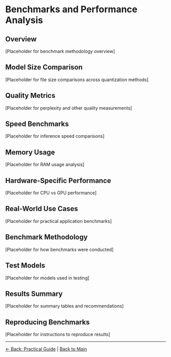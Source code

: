 # Benchmarks and Performance Analysis

## Overview

[Placeholder for benchmark methodology overview]

## Model Size Comparison

[Placeholder for file size comparisons across quantization methods]

## Quality Metrics

[Placeholder for perplexity and other quality measurements]

## Speed Benchmarks

[Placeholder for inference speed comparisons]

## Memory Usage

[Placeholder for RAM usage analysis]

## Hardware-Specific Performance

[Placeholder for CPU vs GPU performance]

## Real-World Use Cases

[Placeholder for practical application benchmarks]

## Benchmark Methodology

[Placeholder for how benchmarks were conducted]

## Test Models

[Placeholder for models used in testing]

## Results Summary

[Placeholder for summary tables and recommendations]

## Reproducing Benchmarks

[Placeholder for instructions to reproduce results]

---
[← Back: Practical Guide](practical-guide.md) | [Back to Main](README.md)